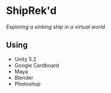# ShipRek'd
_Exploring a sinking ship in a virtual world_

## Using
- Unity 5.2
- Google Cardboard
- Maya
- Blender
- Photoshop
